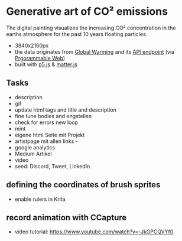 # Generative art of CO² emissions

The digital painting visualizes the increasing CO² concentration in the earths atmosphere for the past 10 years floating particles. 

* 3840x2160px
* the data originates from [Global Warming](https://global-warming.org/) and its [API endpoint](https://global-warming.org/api/co2-api) (via [Prgorammable Web](https://www.programmableweb.com/api/global-warming-carbon-dioxide-co2-atmosphere-concentration-rest-api-v10))
* built with [p5.js](https://p5js.org/) & [matter.js](https://brm.io/matter-js/)





## Tasks
* description
* gif
* update html tags and title and description
* fine tune bodies and engstellen
* check for errors new loop
* mint
* eigene html Seite mit Projekt
* artistpage mit allen links - 
* google analytics
* Medium Artikel
* video
* seed: Discord, Tweet, LinkedIn


## defining the coordinates of brush sprites
* enable rulers in Krita


## record animation with CCapture

* video tutorial: https://www.youtube.com/watch?v=-JkGPCQVYf0 